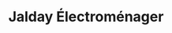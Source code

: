 ---
title: "Jalday Électroménager"
url: /saint-jean-de-luz/jalday-electromenager/
shop: Haushaltsgeräte
---
